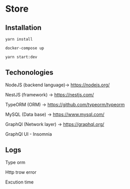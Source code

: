 # Store

## Installation

`yarn install`

`docker-compose up`

`yarn start:dev`


## Techonologies

NodeJS (backend language)-> https://nodejs.org/

NestJS (framework) -> https://nestjs.com/

TypeORM (ORM) -> https://github.com/typeorm/typeorm

MySQL (Data base) -> https://www.mysql.com/

GraphQl (Network layer) -> https://graphql.org/

GraphQl UI - Insomnia

## Logs
Type orm 

Http trow error

Excution time

